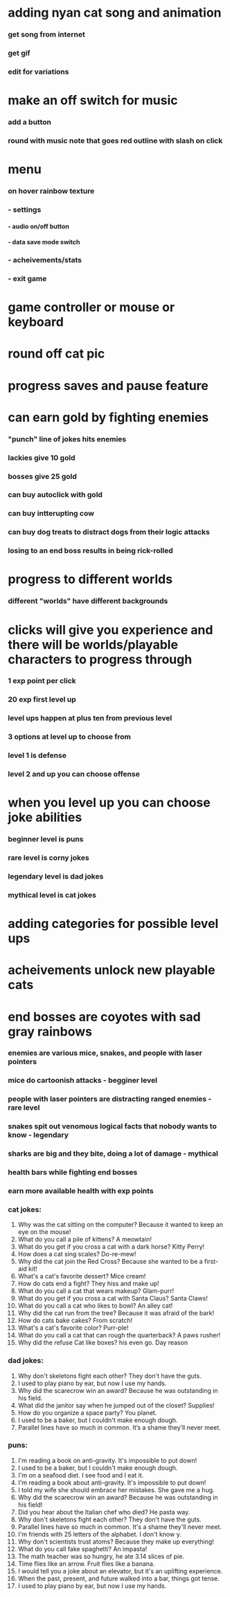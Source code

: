 # adding nyan cat song and animation
### get song from internet
### get gif 
### edit for variations

# make an off switch for music
### add a button
### round with music note that goes red outline with slash on click

# menu 
### on hover rainbow texture
### - settings
####  - audio on/off button
####  - data save mode switch
### - acheivements/stats
### - exit game

# game controller or mouse or keyboard

# round off cat pic

# progress saves and pause feature

# can earn gold by fighting enemies
### "punch" line of jokes hits enemies
### lackies give 10 gold
### bosses give 25 gold
### can buy autoclick with gold
### can buy intterupting cow
### can buy dog treats to distract dogs from their logic attacks
### losing to an end boss results in being rick-rolled

# progress to different worlds
### different "worlds" have different backgrounds 



# clicks will give you experience and there will be worlds/playable characters to progress through
### 1 exp point per click
### 20 exp first level up
### level ups happen at plus ten from previous level
### 3 options at level up to choose from
### level 1 is defense
### level 2 and up you can choose offense


# when you level up you can choose joke abilities
### beginner level is puns
### rare level is corny jokes
### legendary level is dad jokes
### mythical level is cat jokes

# adding categories for possible level ups

# acheivements unlock new playable cats

# end bosses are coyotes with sad gray rainbows
### enemies are various mice, snakes, and people with laser pointers
### mice do cartoonish attacks - begginer level
### people with laser pointers are distracting ranged enemies  - rare level
### snakes spit out venomous logical facts that nobody wants to know - legendary
### sharks are big and they bite, doing a lot of damage - mythical

### health bars while fighting end bosses
### earn more available health with exp points



### cat jokes:

1. Why was the cat sitting on the computer? Because it wanted to keep an eye on the mouse!
2. What do you call a pile of kittens? A meowtain!
3. What do you get if you cross a cat with a dark horse? Kitty Perry!
4. How does a cat sing scales? Do-re-mew!
5. Why did the cat join the Red Cross? Because she wanted to be a first-aid kit!
6. What's a cat's favorite dessert? Mice cream!
7. How do cats end a fight? They hiss and make up!
8. What do you call a cat that wears makeup? Glam-purr!
9. What do you get if you cross a cat with Santa Claus? Santa Claws!
10. What do you call a cat who likes to bowl? An alley cat!
11. Why did the cat run from the tree? Because it was afraid of the bark!
12. How do cats bake cakes? From scratch!
13. What's a cat's favorite color? Purr-ple!
14. What do you call a cat that can rough the quarterback? A paws rusher!
15. Why did the refuse Cat like boxes? his even go. Day reason

### dad jokes:

1. Why don't skeletons fight each other? They don't have the guts.
2. I used to play piano by ear, but now I use my hands.
3. Why did the scarecrow win an award? Because he was outstanding in his field.
4. What did the janitor say when he jumped out of the closet? Supplies!
5. How do you organize a space party? You planet.
6. I used to be a baker, but I couldn't make enough dough.
7. Parallel lines have so much in common. It’s a shame they’ll never meet.

### puns:

1. I'm reading a book on anti-gravity. It's impossible to put down!
2. I used to be a baker, but I couldn't make enough dough.
3. I'm on a seafood diet. I see food and I eat it.
4. I'm reading a book about anti-gravity. It's impossible to put down!
5. I told my wife she should embrace her mistakes. She gave me a hug.
2. Why did the scarecrow win an award? Because he was outstanding in his field!
4. Did you hear about the Italian chef who died? He pasta way.
6. Why don't skeletons fight each other? They don't have the guts.
8. Parallel lines have so much in common. It's a shame they'll never meet.
9. I'm friends with 25 letters of the alphabet. I don't know y.
10. Why don't scientists trust atoms? Because they make up everything!
13. What do you call fake spaghetti? An impasta!
14. The math teacher was so hungry, he ate 3.14 slices of pie.
15. Time flies like an arrow. Fruit flies like a banana.
16. I would tell you a joke about an elevator, but it's an uplifting experience.
18. When the past, present, and future walked into a bar, things got tense.
19. I used to play piano by ear, but now I use my hands.

